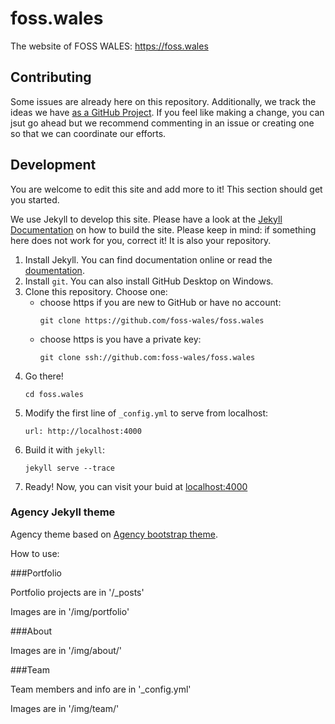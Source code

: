 # foss.wales
The website of FOSS WALES: https://foss.wales

## Contributing

Some issues are already here on this repository.
Additionally, we track the ideas we have [as a GitHub Project](https://github.com/orgs/foss-wales/projects/3).
If you feel like making a change, you can jsut go ahead but we recommend
commenting in an issue or creating one so that we can coordinate our efforts.

## Development

You are welcome to edit this site and add more to it!
This section should get you started.

We use Jekyll to develop this site.
Please have a look at the [Jekyll Documentation][docs] on how to
build the site.
Please keep in mind: if something here does not work for you,
correct it!
It is also your repository.

1. Install Jekyll. You can find documentation online or
   read the [doumentation][docs].
2. Install `git`. You can also install GitHub Desktop
   on Windows.
2. Clone this repository. Choose one:
   - choose https if you are new to GitHub or have no account:
     ```
     git clone https://github.com/foss-wales/foss.wales
     ```
   - choose https is you have a private key:
     ```
     git clone ssh://github.com:foss-wales/foss.wales
     ```
3. Go there!
   ```
   cd foss.wales
   ```
4. Modify the first line of `_config.yml` to serve from localhost:
   ```
   url: http://localhost:4000
   ```
5. Build it with `jekyll`:
   ```
   jekyll serve --trace
   ```
6. Ready! Now, you can visit your buid at [localhost:4000](https://localhost:4000)

[docs]: http://jekyllrb.com/
### Agency Jekyll theme

Agency theme based on [Agency bootstrap theme](https://startbootstrap.com/template-overviews/agency/).

How to use:

###Portfolio 

Portfolio projects are in '/_posts'

Images are in '/img/portfolio'

###About

Images are in '/img/about/'

###Team

Team members and info are in '_config.yml'

Images are in '/img/team/'


